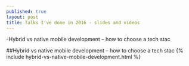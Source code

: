 ```yaml
---
published: true
layout: post
title: Talks I've done in 2016 - slides and videos
---
```

-Hybrid vs native mobile development – how to choose a tech stac

##Hybrid vs native mobile development – how to choose a tech stac
{% include hybrid-vs-native-mobile-development.html %}

